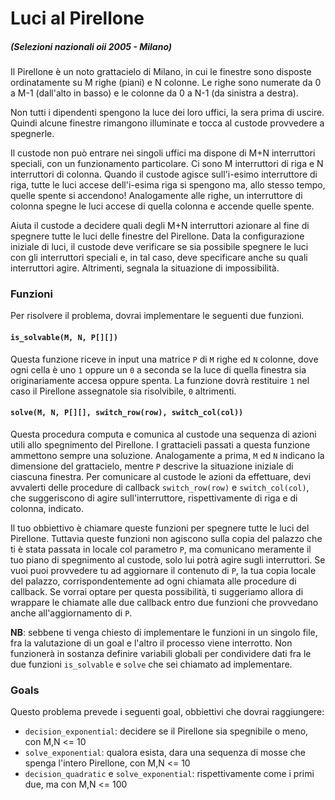 # Luci al Pirellone 

##### (Selezioni nazionali oii 2005 - Milano)
  
Il Pirellone è un noto grattacielo di Milano, in cui le
finestre sono disposte ordinatamente su M righe (piani) e
N colonne. Le righe sono numerate da 0 a M-1 (dall'alto in basso)
e le colonne da 0 a N-1 (da sinistra a destra).

Non tutti i dipendenti spengono la luce dei loro uffici, la sera prima
di uscire. Quindi alcune finestre rimangono illuminate e tocca al
custode provvedere a spegnerle.

Il custode non può entrare nei singoli uffici ma dispone di M+N interruttori speciali, con un funzionamento particolare.
Ci sono M interruttori di riga e N interruttori di colonna.
Quando il custode agisce sull'i-esimo interruttore di riga, tutte le luci accese
dell'i-esima riga si spengono ma, allo stesso tempo, quelle
spente si accendono! Analogamente alle righe, un interruttore di
colonna spegne le luci accese di quella colonna e accende quelle
spente.

Aiuta il custode a decidere quali degli M+N interruttori azionare al fine di spegnere tutte le luci delle finestre del Pirellone.
Data la configurazione iniziale di luci, il custode deve verificare se sia possibile spegnere le luci con gli interruttori
speciali e, in tal caso, deve specificare anche su quali interruttori
agire. Altrimenti, segnala la situazione di impossibilità.

### Funzioni

Per risolvere il problema, dovrai implementare le seguenti due funzioni.

#### `is_solvable(M, N, P[][])`

Questa funzione riceve in input una matrice `P` di `M` righe ed `N` colonne, dove ogni cella è uno `1` oppure un `0` a seconda se la luce di quella finestra sia originariamente accesa oppure spenta. La funzione dovrà restituire `1` nel caso il Pirellone assegnatole sia risolvibile, `0` altrimenti. 


#### `solve(M, N, P[][], switch_row(row), switch_col(col))`

Questa procedura computa e comunica al custode una sequenza di azioni utili allo spegnimento del Pirellone.
I grattacieli passati a questa funzione ammettono sempre una soluzione.
Analogamente a prima, `M` ed `N` indicano la dimensione del grattacielo, mentre `P` descrive la situazione iniziale di ciascuna finestra.
Per comunicare al custode le azioni da effettuare, devi avvalerti delle procedure di callback `switch_row(row)` e `switch_col(col)`,
che suggeriscono di agire sull'interruttore, rispettivamente di riga e di colonna, indicato.

Il tuo obbiettivo è chiamare queste funzioni per spegnere tutte le luci del Pirellone. Tuttavia queste funzioni non agiscono sulla copia del palazzo che ti è stata passata in locale col parametro `P`, ma comunicano meramente il tuo piano di spegnimento al custode, solo lui potrà agire sugli interruttori. Se vuoi puoi provvedere tu ad aggiornare il contenuto di `P`, la tua copia locale del palazzo, corrispondentemente ad ogni chiamata alle procedure di callback. Se vorrai optare per questa possibilità, ti suggeriamo allora di wrappare le chiamate alle due callback entro due funzioni che provvedano anche all'aggiornamento di `P`.    

**NB**: sebbene ti venga chiesto di implementare le funzioni in un singolo file, fra la valutazione di un goal e l'altro il
processo viene interrotto. Non funzionerà in sostanza definire variabili globali per condividere dati fra le 
due funzioni `is_solvable` e `solve` che sei chiamato ad implementare. 


### Goals 

Questo problema prevede i seguenti goal, obbiettivi che dovrai raggiungere:

- `decision_exponential`: decidere se il Pirellone sia spegnibile o meno, con M,N <= 10
- `solve_exponential`: qualora esista, dara una sequenza di mosse che spenga l'intero Pirellone, con M,N <= 10
- `decision_quadratic` e `solve_exponential`: rispettivamente come i primi due, ma con M,N <= 100
